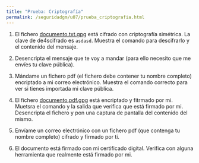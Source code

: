 ```yaml
---
title: "Prueba: Criptografía"
permalink: /seguridadgm/u07/prueba_criptografia.html
---
```


1. El fichero [documento.txt.gpg](prueba/documento.txt.gpg) está cifrado con criptografía simétrica. La clave de de4scifrado es `asdasd`. Muestra el comando para descifrarlo y el contenido del mensaje.

2. Desencripta el mensaje que te voy a mandar (para ello necesito que me envíes tu clave pública).

3. Mándame un fichero pdf (el fichero debe contener tu nombre completo) encriptado a mi correo electrónico. Muestra el comando correcto para ver si tienes importada mi clave pública.

4. El fichero [documento.pdf.gpg](prueba/documento.pdf.gpg) está encriptado y fitrmado por mi. Muetsra el comando y la salida que verifica que está firmado por mi. Desencripta el fichero y pon una captura de pantalla del contenido del mismo.

5. Envíame un correo electrónico con un fichero pdf (que contenga tu nombre completo) cifrado y firmado por ti. 

6. El documento []() está firmado con mi certificado digital. Verifica con alguna herramienta que realmente está firmado por mi.